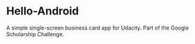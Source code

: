 # Hello-Android
A simple single-screen business card app for Udacity. Part of the Google Scholarship Challenge.
